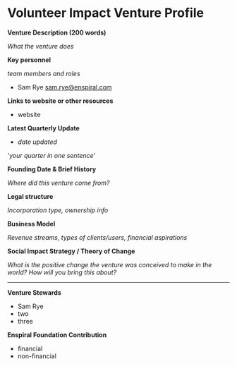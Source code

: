 # Volunteer Impact Venture Profile

**Venture Description (200 words)**

*What the venture does*

**Key personnel**

*team members and roles*

* Sam Rye sam.rye@enspiral.com

**Links to website or other resources**
* website

**Latest Quarterly Update**

* *date updated*

*'your quarter in one sentence'*

**Founding Date & Brief History**

*Where did this venture come from?*

**Legal structure**

*Incorporation type, ownership info*

**Business Model**

*Revenue streams, types of clients/users, financial aspirations*

**Social Impact Strategy / Theory of Change**

*What is the positive change the venture was conceived to make in the world? How will you bring this about?*

---

**Venture Stewards** 

* Sam Rye
* two
* three

**Enspiral Foundation Contribution**

* financial
* non-financial
